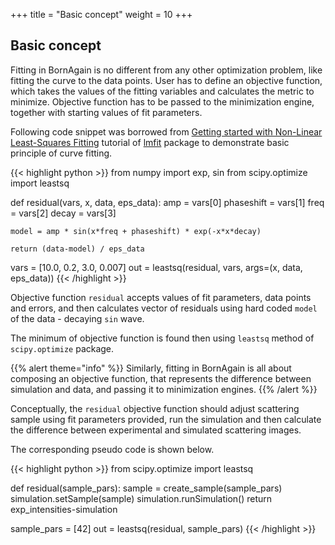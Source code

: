 +++
title = "Basic concept"
weight = 10
+++

## Basic concept

Fitting in BornAgain is no different from any other optimization problem, like fitting the curve to the data points.
User has to define an objective function, which takes the values of the fitting variables and calculates
the metric to minimize.
Objective function has to be passed to the minimization engine, together with starting values of fit parameters.

Following code snippet was borrowed from 
[Getting started with Non-Linear Least-Squares Fitting](https://lmfit.github.io/lmfit-py/intro.html) 
tutorial of [lmfit](https://lmfit.github.io/lmfit-py) package to demonstrate basic principle of curve fitting.

{{< highlight python >}}
from numpy import exp, sin
from scipy.optimize import leastsq

def residual(vars, x, data, eps_data):
    amp = vars[0]
    phaseshift = vars[1]
    freq = vars[2]
    decay = vars[3]

    model = amp * sin(x*freq + phaseshift) * exp(-x*x*decay)

    return (data-model) / eps_data

vars = [10.0, 0.2, 3.0, 0.007]
out = leastsq(residual, vars, args=(x, data, eps_data))
{{< /highlight >}}

Objective function `residual` accepts values of fit parameters, data points and errors, and then calculates vector 
of residuals using hard coded `model` of the data - decaying `sin` wave.

The minimum of objective function is found then using `leastsq` method of `scipy.optimize` package.

{{% alert theme="info" %}}
Similarly, fitting in BornAgain is all about composing an objective function, that represents the difference between
simulation and data, and passing it to minimization engines.
{{% /alert %}}

Conceptually, the `residual` objective function should adjust scattering sample using fit parameters provided,
run the simulation and then calculate the difference between experimental and simulated scattering images.

The corresponding pseudo code is shown below.

{{< highlight python >}}
from scipy.optimize import leastsq

def residual(sample_pars):
    sample = create_sample(sample_pars)
    simulation.setSample(sample)
    simulation.runSimulation()
    return exp_intensities-simulation

sample_pars = [42]
out = leastsq(residual, sample_pars)
{{< /highlight >}}



